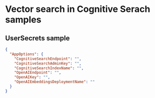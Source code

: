 ﻿# Vector search in Cognitive Serach samples

## UserSecrets sample

```json
{
  "AppOptions": {
    "CognitiveSearchEndpoint": "",
    "CognitiveSearchAdminKey": "",
    "CognitiveSearchIndexName": "",
    "OpenAIEndpoint": "",
    "OpenAIKey": "",
    "OpenAIEmbeddingsDeploymentName": ""
  }
}
```